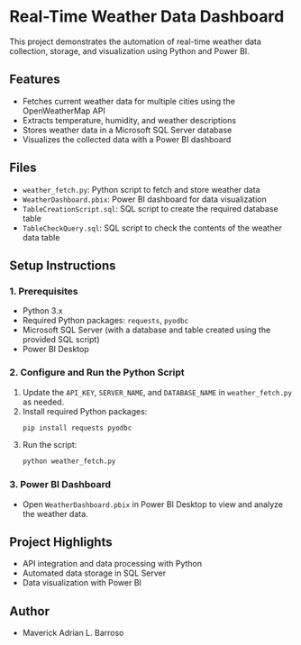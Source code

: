 # Real-Time Weather Data Dashboard

This project demonstrates the automation of real-time weather data collection, storage, and visualization using Python and Power BI.

## Features
- Fetches current weather data for multiple cities using the OpenWeatherMap API
- Extracts temperature, humidity, and weather descriptions
- Stores weather data in a Microsoft SQL Server database
- Visualizes the collected data with a Power BI dashboard

## Files
- `weather_fetch.py`: Python script to fetch and store weather data
- `WeatherDashboard.pbix`: Power BI dashboard for data visualization
- `TableCreationScript.sql`: SQL script to create the required database table
- `TableCheckQuery.sql`: SQL script to check the contents of the weather data table

## Setup Instructions

### 1. Prerequisites
- Python 3.x
- Required Python packages: `requests`, `pyodbc`
- Microsoft SQL Server (with a database and table created using the provided SQL script)
- Power BI Desktop

### 2. Configure and Run the Python Script
1. Update the `API_KEY`, `SERVER_NAME`, and `DATABASE_NAME` in `weather_fetch.py` as needed.
2. Install required Python packages:
   ```sh
   pip install requests pyodbc
   ```
3. Run the script:
   ```sh
   python weather_fetch.py
   ```

### 3. Power BI Dashboard
- Open `WeatherDashboard.pbix` in Power BI Desktop to view and analyze the weather data.

## Project Highlights
- API integration and data processing with Python
- Automated data storage in SQL Server
- Data visualization with Power BI

## Author
- Maverick Adrian L. Barroso
